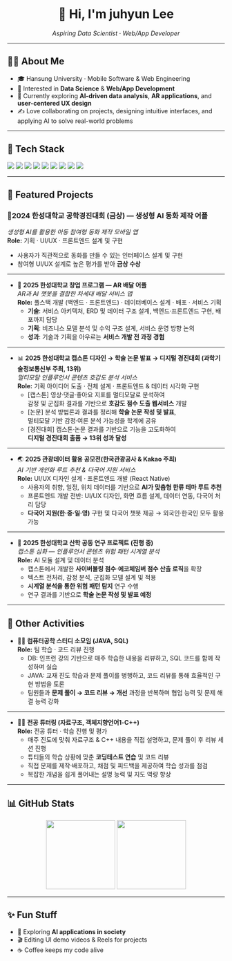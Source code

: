 <h1 align="center">👋 Hi, I'm juhyun Lee</h1>
<p align="center">
  <em>Aspiring Data Scientist · Web/App Developer</em>
</p>

---

## 🧑‍💻 About Me
- 🎓 Hansung University · Mobile Software & Web Engineering
- 🚀 Interested in **Data Science** & **Web/App Development**
- 🌱 Currently exploring **AI-driven data analysis**, **AR applications**, and **user-centered UX design**
- ✍️ Love collaborating on projects, designing intuitive interfaces, and applying AI to solve real-world problems

---

## 🔧 Tech Stack
<p>
  <!-- Data/AI -->
  <img src="https://img.shields.io/badge/Python-3776AB?logo=python&logoColor=white"/>
  <img src="https://img.shields.io/badge/Pandas-150458?logo=pandas&logoColor=white"/>
  <img src="https://img.shields.io/badge/Scikit--learn-F7931E?logo=scikitlearn&logoColor=white"/>
  <img src="https://img.shields.io/badge/TensorFlow-FF6F00?logo=tensorflow&logoColor=white"/>
  <img src="https://img.shields.io/badge/PyTorch-EE4C2C?logo=pytorch&logoColor=white"/>
  <!-- Web/App -->
  <img src="https://img.shields.io/badge/React Native-61DAFB?logo=react&logoColor=black"/>
  <img src="https://img.shields.io/badge/Spring Boot-6DB33F?logo=springboot&logoColor=white"/>
  <img src="https://img.shields.io/badge/MySQL-4479A1?logo=mysql&logoColor=white"/>
  <img src="https://img.shields.io/badge/AWS-232F3E?logo=amazonaws&logoColor=white"/>
</p>

---

## 📂 Featured Projects

### 🏅2024 한성대학교 공학경진대회 (금상) — 생성형 AI 동화 제작 어플  
  *생성형 AI를 활용한 아동 참여형 동화 제작 모바일 앱*  
  **Role:** 기획 · UI/UX · 프론트엔드 설계 및 구현  
  - 사용자가 직관적으로 동화를 만들 수 있는 인터페이스 설계 및 구현  
  - 참여형 UI/UX 설계로 높은 평가를 받아 **금상 수상**

---

- 🚀 **2025 한성대학교 창업 프로그램 — AR 배달 어플**  
  *AR과 AI 챗봇을 결합한 차세대 배달 서비스 앱*  
  **Role:** 풀스택 개발 (백엔드 · 프론트엔드) · 데이터베이스 설계 · 배포 · 서비스 기획  
  - **기술**: 서비스 아키텍처, ERD 및 데이터 구조 설계, 백엔드·프론트엔드 구현, 배포까지 담당  
  - **기획**: 비즈니스 모델 분석 및 수익 구조 설계, 서비스 운영 방향 논의  
  - **성과**: 기술과 기획을 아우르는 **서비스 개발 전 과정 경험**

---

- 📊 **2025 한성대학교 캡스톤 디자인 → 학술 논문 발표 → 디지털 경진대회 (과학기술정보통신부 주최, 13위)**  
  *멀티모달 인플루언서 콘텐츠 호감도 분석 서비스*  
  **Role:** 기획 아이디어 도출 · 전체 설계 · 프론트엔드 & 데이터 시각화 구현  
  - [캡스톤] 영상·댓글·좋아요 지표를 멀티모달로 분석하여  
    감정 및 군집화 결과를 기반으로 **호감도 점수 도출 웹서비스** 개발  
  - [논문] 분석 방법론과 결과를 정리해 **학술 논문 작성 및 발표**,  
    멀티모달 기반 감정·여론 분석 가능성을 학계에 공유  
  - [경진대회] 캡스톤·논문 결과를 기반으로 기능을 고도화하여  
    **디지털 경진대회 출품 → 13위 성과 달성**

---

- 🌏 **2025 관광데이터 활용 공모전(한국관광공사 & Kakao 주최)**  
  *AI 기반 개인화 루트 추천 & 다국어 지원 서비스*  
  **Role:** UI/UX 디자인 설계 · 프론트엔드 개발 (React Native)  
  - 사용자의 취향, 일정, 위치 데이터를 기반으로 **AI가 맞춤형 한류 테마 루트 추천**  
  - 프론트엔드 개발 전반: UI/UX 디자인, 화면 흐름 설계, 데이터 연동, 다국어 처리 담당  
  - **다국어 지원(한·중·일·영)** 구현 및 다국어 챗봇 제공 → 외국인·한국인 모두 활용 가능  

---

- 🔬 **2025 한성대학교 산학 공동 연구 프로젝트 (진행 중)**  
  *캡스톤 심화 — 인플루언서 콘텐츠 위험 패턴 시계열 분석*  
  **Role:** AI 모듈 설계 및 데이터 분석  
  - 캡스톤에서 개발한 **사이버불링 점수·에코체임버 점수 산출 로직**을 확장  
  - 텍스트 전처리, 감정 분석, 군집화 모델 설계 및 적용  
  - **시계열 분석을 통한 위험 패턴 탐지** 연구 수행  
  - 연구 결과를 기반으로 **학술 논문 작성 및 발표 예정**

---

## 📘 Other Activities

- 👩‍💻 **컴퓨터공학 스터디 소모임 (JAVA, SQL)**  
  **Role:** 팀 학습 · 코드 리뷰 진행  
  - DB: 인프런 강의 기반으로 매주 학습한 내용을 리뷰하고, SQL 코드를 함께 작성하며 실습  
  - JAVA: 교재 진도 학습과 문제 풀이를 병행하고, 코드 리뷰를 통해 효율적인 구현 방법을 토론  
  - 팀원들과 **문제 풀이 → 코드 리뷰 → 개선** 과정을 반복하며 협업 능력 및 문제 해결 능력 강화  

---

- 👩‍🏫 **전공 튜터링 (자료구조, 객체지향언어1-C++)**  
  **Role:** 전공 튜터 · 학습 진행 및 평가  
  - 매주 진도에 맞춰 자료구조 & C++ 내용을 직접 설명하고, 문제 풀이 후 리뷰 세션 진행  
  - 튜티들의 학습 상황에 맞춘 **코딩테스트 연습** 및 코드 리뷰  
  - 직접 문제를 제작·배포하고, 채점 및 피드백을 제공하여 학습 성과를 점검  
  - 복잡한 개념을 쉽게 풀어내는 설명 능력 및 지도 역량 향상

---

## 📊 GitHub Stats
<p align="center">
  <img 
    src="https://github-readme-stats.vercel.app/api?username=hana03030&show_icons=true&count_private=true&include_all_commits=true&hide_border=true&theme=radical" 
    height="160" 
  />
  <img 
    src="https://github-readme-stats.vercel.app/api/top-langs/?username=hana03030&layout=compact&hide_border=true&theme=radical" 
    height="160" 
  />
</p>

---

## ✨ Fun Stuff
- 🌈 Exploring **AI applications in society**
- 🎬 Editing UI demo videos & Reels for projects
- ☕ Coffee keeps my code alive
